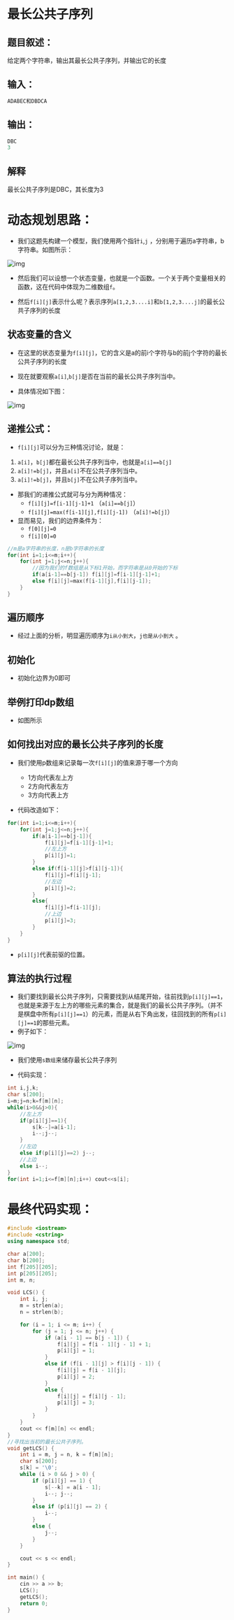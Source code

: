 # 最长公共子序列

## 题目叙述：

给定两个字符串，输出其最长公共子序列，并输出它的长度

## 输入：

```cpp
ADABEC和DBDCA
```

## 输出：

```cpp
DBC
3
```

## 解释

最长公共子序列是DBC，其长度为3

# 动态规划思路：

+ 我们这题先构建一个模型，我们使用两个指针`i`,`j` ，分别用于遍历a字符串，b字符串。如图所示：

![img](https://img2024.cnblogs.com/blog/3476421/202408/3476421-20240819160040167-324712248.png)

+ 然后我们可以设想一个状态变量，也就是一个函数。一个关于两个变量相关的函数，这在代码中体现为二维数组`f`。

+ 然后`f[i][j]`表示什么呢？表示序列`a[1,2,3....i]`和`b[1,2,3....j]`的最长公共子序列的长度

## 状态变量的含义

+ 在这里的状态变量为`f[i][j]`，它的含义是a的前i个字符与b的前j个字符的最长公共子序列的长度

+ 现在就要观察`a[i]`,`b[j]`是否在当前的最长公共子序列当中。

+ 具体情况如下图：

![img](https://img2024.cnblogs.com/blog/3476421/202408/3476421-20240819162032119-336961171.png)

## 递推公式：

+ `f[i][j]`可以分为三种情况讨论，就是：

1. `a[i]`，`b[j]`都在最长公共子序列当中，也就是`a[i]==b[j]`
2. `a[i]!=b[j]`，并且`a[i]`不在公共子序列当中。
3. `a[i]!=b[j]`，并且`b[j]`不在公共子序列当中。

+ 那我们的递推公式就可与分为两种情况：
  + `f[i][j]=f[i-1][j-1]+1` （`a[i]==b[j]`） 
  + `f[i][j]=max(f[i-1][j],f[i][j-1])` （`a[i]!=b[j]`） 
+ 显而易见，我们的边界条件为：
  + `f[0][j]=0`
  + `f[i][0]=0`

```cpp
//m是a字符串的长度，n是b字符串的长度
for(int i=1;i<=m;i++){
    for(int j=1;j<=n;j++){
        //因为我们的f数组是从下标1开始，而字符串是从0开始的下标
        if(a[i-1]==b[j-1]) f[i][j]=f[i-1][j-1]+1;
        else f[i][j]=max(f[i-1][j],f[i][j-1]);
    }
}
```



## 遍历顺序

+ 经过上面的分析，明显遍历顺序为`i从小到大`，`j也是从小到大` 。

## 初始化

+ 初始化边界为0即可

## 举例打印dp数组

+ 如图所示





## 如何找出对应的最长公共子序列的长度

+ 我们使用p数组来记录每一次`f[i][j]`的值来源于哪一个方向
  + 1方向代表左上方
  + 2方向代表左方
  + 3方向代表上方

+ 代码改造如下：

```cpp
for(int i=1;i<=m;i++){
    for(int j=1;j<=n;j++){
        if(a[i-1]==b[j-1]){
            f[i][j]=f[i-1][j-1]+1;
            //左上方
            p[i][j]=1;
        }
        else if(f[i-1][j]>f[i][j-1]){
            f[i][j]=f[i][j-1];
   			//左边
            p[i][j]=2;
        }
        else{
            f[i][j]=f[i-1][j];
			//上边
            p[i][j]=3;
        }
    }
}
```

+ `p[i][j]`代表前驱的位置。

## 算法的执行过程

+ 我们要找到最长公共子序列，只需要找到从结尾开始，往前找到`p[i][j]==1`，也就是来源于左上方的哪些元素的集合，就是我们的最长公共子序列。（并不是棋盘中所有`p[i][j]==1`）的元素，而是从右下角出发，往回找到的所有`p[i][j]==1`的那些元素。
+ 例子如下：

![img](https://img2024.cnblogs.com/blog/3476421/202408/3476421-20240819170717176-142648741.png)

+ 我们使用`s数组`来储存最长公共子序列

+ 代码实现：

```cpp
int i,j,k;
char s[200];
i=m;j=n;k=f[m][n];
while(i>0&&j>0){
    //左上方
    if(p[i][j]==1){
        s[k--]=a[i-1];
        i--;j--;
    }
    //左边
    else if(p[i][j]==2) j--;
    //上边
    else i--;
}
for(int i=1;i<=f[m][n];i++) cout<<s[i];
```



#  最终代码实现：

```cpp
#include <iostream>
#include <cstring>
using namespace std;

char a[200];
char b[200];
int f[205][205];
int p[205][205];
int m, n;

void LCS() {
	int i, j;
	m = strlen(a);
	n = strlen(b);

	for (i = 1; i <= m; i++) {
		for (j = 1; j <= n; j++) {
			if (a[i - 1] == b[j - 1]) {
				f[i][j] = f[i - 1][j - 1] + 1;
				p[i][j] = 1; 
			}
			else if (f[i - 1][j] > f[i][j - 1]) {
				f[i][j] = f[i - 1][j];
				p[i][j] = 2; 
			}
			else {
				f[i][j] = f[i][j - 1];
				p[i][j] = 3; 
			}
		}
	}
	cout << f[m][n] << endl;
}
//寻找出当初的最长公共子序列。
void getLCS() {
	int i = m, j = n, k = f[m][n];
	char s[200];
	s[k] = '\0'; 
	while (i > 0 && j > 0) {
		if (p[i][j] == 1) {
			s[--k] = a[i - 1];
			i--; j--;
		}
		else if (p[i][j] == 2) {
			i--;
		}
		else {
			j--;
		}
	}

	cout << s << endl;
}

int main() {
	cin >> a >> b;
	LCS();
	getLCS();
	return 0;
}

```

